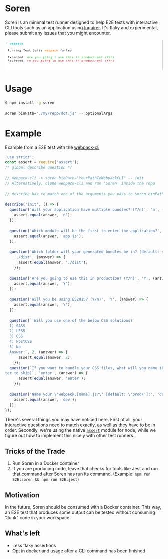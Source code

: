# Soren

Soren is an minimal test runner designed to help E2E tests with interactive CLI tools such as an application using [Inquirer](https://github.com/SBoudrias/Inquirer.js). It's flaky and experimental, please submit any issues that you might encounter.

![alt-tag](https://github.com/ev1stensberg/soren/blob/master/assets/ex.png)

# Usage

```sh
$ npm install -g soren

soren binPath="./my/repo/dot.js" -- optionalArgs
```


# Example

Example from a E2E test with the [webpack-cli](https://github.com/webpack/webpack-cli/)

```js
'use strict';
const assert = require('assert');
/* global describe question */

// Webpack-cli -> soren binPath="YourPathToWebpackCLI" -- init
// Alternatively, clone webpack-cli and run 'Soren' inside the repo

// describe has to match one of the arguments you pass to soren binPath=.. -- thisArg

describe('init', () => {
  question('Will your application have multiple bundles? (Y/n)', 'n', (answer) => {
    assert.equal(answer, 'n');
  });

  question('Which module will be the first to enter the application?', 'app.js', (answer) => {
    assert.equal(answer, 'app.js');
  });

  question('Which folder will your generated bundles be in? [default: dist]:',
    './dist', (answer) => {
      assert.equal(answer, './dist');
    });

  question('Are you going to use this in production? (Y/n)', 'Y', (answer) => {
    assert.equal(answer, 'Y');
  });

  question('Will you be using ES2015? (Y/n)', 'Y', (answer) => {
    assert.equal(answer, 'Y');
  });

  question(` Will you use one of the below CSS solutions?
  1) SASS
  2) LESS
  3) CSS
  4) PostCSS
  5) No
  Answer:`, 2, (answer) => {
      assert.equal(answer, 2);
    });
  question(`If you want to bundle your CSS files, what will you name the bundle? (press en
ter to skip)`, 'enter', (answer) => {
      assert.equal(answer, 'enter');
    });

  question('Name your \'webpack.[name].js?\' [default: \'prod\']:', 'dev', (answer) => {
    assert.equal(answer, 'dev');
  });
});
```

There's several things you may have noticed here. First of all, your interactive questions need to match exactly, as well as they have to be in order. Secondly, we're using the native [`assert`](https://nodejs.org/api/assert.html) module for node, while we figure out how to implement this nicely with other test runners.


## Tricks of the Trade

1. Run Soren in a Docker container
2. If you are producing code, leave that checks for tools like Jest and run that command after Soren has run its command. (Example: `npm run E2E:soren && npm run E2E:jest`)

## Motivation

In the future, Soren should be consumed with a Docker container. This way, an E2E test that produces some output can be tested without consuming "Junk" code in your workspace.

## What's left


- Less flaky assertions
- Opt in docker and usage after a CLI command has been finished
